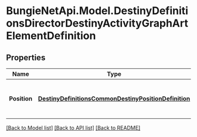 
# BungieNetApi.Model.DestinyDefinitionsDirectorDestinyActivityGraphArtElementDefinition

## Properties

Name | Type | Description | Notes
------------ | ------------- | ------------- | -------------
**Position** | [**DestinyDefinitionsCommonDestinyPositionDefinition**](DestinyDefinitionsCommonDestinyPositionDefinition.md) | The position on the map of the art element. | [optional] 

[[Back to Model list]](../README.md#documentation-for-models)
[[Back to API list]](../README.md#documentation-for-api-endpoints)
[[Back to README]](../README.md)

